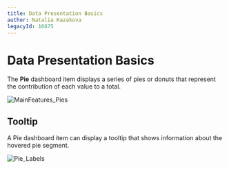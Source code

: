 ```yaml
---
title: Data Presentation Basics
author: Natalia Kazakova
legacyId: 16675
---
```

# Data Presentation Basics
The **Pie** dashboard item displays a series of pies or donuts that represent the contribution of each value to a total.

![MainFeatures_Pies](../../../../images/img18178.png)

## Tooltip
A Pie dashboard item can display a tooltip that shows information about the hovered pie segment.

![Pie_Labels](../../../../images/img22389.png)